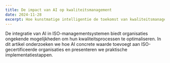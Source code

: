 ```yaml
---
title: De impact van AI op kwaliteitsmanagement
date: 2024-11-28
excerpt: Hoe kunstmatige intelligentie de toekomst van kwaliteitsmanagement vormgeeft.
---
```


De integratie van AI in ISO-managementsystemen biedt organisaties ongekende mogelijkheden om hun kwaliteitsprocessen te optimaliseren. In dit artikel onderzoeken we hoe AI concrete waarde toevoegt aan ISO-gecertificeerde organisaties en presenteren we praktische implementatiestappen.
